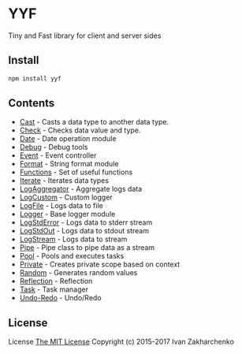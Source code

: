 # YYF

Tiny and Fast library for client and server sides

## Install
```bash
npm install yyf
```

## Contents
- [Cast](docs/cast.md) - Casts a data type to another data type.
- [Check](docs/check.md) - Checks data value and type.
- [Date](docs/date.md) - Date operation module
- [Debug](docs/debug.md) - Debug tools
- [Event](docs/event.md) - Event controller
- [Format](docs/format.md) - String format module
- [Functions](docs/func.md) - Set of useful functions
- [Iterate](docs/iterate.md) - Iterates data types
- [LogAggregator](docs/log/aggregate.md) - Aggregate logs data
- [LogCustom](docs/log/custom.md) - Custom logger
- [LogFile](docs/log/file.md) - Logs data to file
- [Logger](docs/log/logger.md) - Base logger module
- [LogStdError](docs/log/stderr.md) - Logs data to stderr stream
- [LogStdOut](docs/log/stdout.md) - Logs data to stdout stream
- [LogStream](docs/log/stream.md) - Logs data to stream
- [Pipe](docs/pipe.md) - Pipe class to pipe data as a stream
- [Pool](docs/pool.md) - Pools and executes tasks
- [Private](docs/private-scope.md) - Creates private scope based on context
- [Random](docs/random.md) - Generates random values
- [Reflection](docs/reflection.md) - Reflection
- [Task](docs/task.md) - Task manager
- [Undo-Redo](docs/undo-redo.md) - Undo/Redo

## License
License [The MIT License](http://opensource.org/licenses/MIT)
Copyright (c) 2015-2017 Ivan Zakharchenko